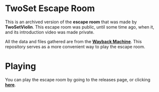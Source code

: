 # TwoSet Escape Room

This is an archived version of the **escape room** that was made by **TwoSetViolin**. This escape room was public, until some time ago, when it, and its introduction video was made private.

All the data and files gathered are from the [**Wayback Machine**](https://web.archive.org/web/20211001000000*/twosetescaperoom.com). This repository serves as a more convenient way to play the escape room.

# Playing

You can play the escape room by going to the releases page, or clicking [**here**](https://9aa88b.github.io/twoset-escape-room/).
